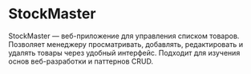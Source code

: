 # StockMaster
StockMaster — веб-приложение для управления списком товаров. Позволяет менеджеру просматривать, добавлять, редактировать и удалять товары через удобный интерфейс. Подходит для изучения основ веб-разработки и паттернов CRUD. 
